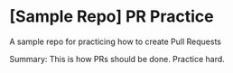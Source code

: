 # [Sample Repo] PR Practice
A sample repo for practicing how to create Pull Requests

Summary: This is how PRs should be done. Practice hard.